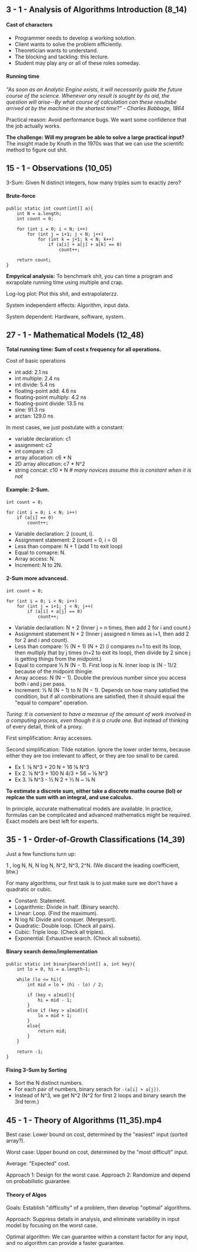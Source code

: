 ## 3 - 1 - Analysis of Algorithms Introduction (8_14)

#### Cast of characters
- Programmer needs to develop a working solution.
- Client wants to solve the problem efficiently.
- Theoretician wants to understand.
- The blocking and tackling: this lecture.
- Student may play any or all of these roles someday.

#### Running time

_"As soon as an Analytic Engine exists, it will necessarily guide the future course of the science. Whenever any result is sought by its aid, the question will arise--By what course of calculation can these resultsbe arrived at by the machine in the shortest time?" - Charles Babbage, 1864_

Practical reason: Avoid performance bugs. We want some confidence that the job actually works.

__The challenge: Will my program be able to solve a large practical input?__ The insight made by Knuth in the 1970s was that we can use the scientifc method to figure out shit.

## 15 - 1 - Observations (10_05)

3-Sum: Given N distinct integers, how many triples sum to exactly zero?

#### Brute-force

    public static int count(int[] a){
        int N = a.length;
        int count = 0;

        for (int i = 0; i < N; i++) 
            for (int j = i+1; j < N; j++)
                for (int k = j+1; k < N; k++)
                    if (a[i] + a[j] + a[k] == 0)
                        count++;

        return count;
    }

__Empyrical analysis:__ To benchmark shit, you can time a program and exrapolate running time using multiple and crap.

Log-log plot: Plot this shit, and extrapolaterzz.

System independent effects: Algorithm, input data.

System dependent: Hardware, software, system.

## 27 - 1 - Mathematical Models (12_48)

__Total running time: Sum of cost x frequency for all operations.__

Cost of basic operations

- int add: 2.1 ns
- int multiple: 2.4 ns
- int divide: 5.4 ns
- floating-point add: 4.6 ns
- floating-point multiply: 4.2 ns
- floating-point divide: 13.5 ns
- sine: 91.3 ns
- arctan: 129.0 ns

In most cases, we just postulate with a constant:

- variable declaration: c1
- assignment: c2
- int compare: c3
- array allocation: c6 * N
- 2D array allocation: c7 * N^2
- string concat: c10 * N _# many novices assume this is constant when it is not_

#### Example: 2-Sum.

    int count = 0;

    for (int i = 0; i < N; i++)
        if (a[i] == 0)
            count++;

- Variable declaration: 2 (count, i).
- Assignment statement: 2 (count = 0, i = 0)
- Less than compare: N + 1 (add 1 to exit loop) 
- Equal to comapre: N.
- Array access: N.
- Increment: N to 2N.

#### 2-Sum more advancesd.
    
    int count = 0;
    
    for (int i = 0; i < N; i++)
        for (int j = i+1; j < N; j++)
            if (a[i] + a[j] == 0)
                count++;

- Variable declaration: N + 2 (Inner j = n times, then add 2 for i and count.)
- Assignment statement N + 2 (Inner j assigned n times as i+1, then add 2 for 2 and i and count).
- Less than compare: ½ (N + 1) (N + 2) (i compares n+1 to exit its loop, then multiply that by j times (n+2 to exit its loop), then divide by 2 since j is getting things from the midpoint.)
- Equal to compare ½ N (N − 1). First loop is N. Inner loop is (N - 1)/2 because of the midpoint thingie.
- Array access: N (N − 1). Double the previous number since you access both i and j per pass.
- Increment: ½ N (N − 1) to N (N − 1). Depends on how many satisfied the condition, but if all combinations are satisfied, then it should equal the "equal to compare" operation.

_Turing: It is convenient to have a measrue of the amount of work involved in a computing process, even though it is a crude one._ But instead of thinking of every detail, think of a proxy.

First simplification: Array accesses.

Second simplification: Tilde notation. Ignore the lower order terms, because either they are too irrelevant to affect, or they are too small to be cared.

- Ex 1. ⅙ N^3 + 20 N + 16  ⅙ N^3
- Ex 2. ⅙ N^3 + 100 N 4/3 + 56   ~ ⅙ N^3
- Ex 3. ⅙ N^3 - ½ N 2 + ⅓ N   ~ ⅙ N

__To estimate a discrete sum, either take a discrete maths course (lol) or replcae the sum with an integral, and use calculus.__

In principle, accurate mathematical models are available. In practice, formulas can be complicated and advanced mathematics might be required. Exact models are best left for experts.

## 35 - 1 - Order-of-Growth Classifications (14_39)

Just a few functions turn up:

1 , log N, N, N log N, N^2, N^3, 2^N. (We discard the leading coefficient, btw.)

For many algorithms, our first task is to just make sure we don't have a quadratic or cubic.

- Constant: Statement.
- Logarithmic: Divide in half. (Binary search). 
- Linear: Loop. (Find the maximum).
- N log N: Divide and conquer. (Mergesort).
- Quadratic: Double loop. (Check all pairs).
- Cubic: Triple loop. (Check all triples).
- Exponential: Exhaustive search. (Check all subsets).

#### Binary search demo/implementation

    public static int binarySearch(int[] a, int key){
        int lo = 0, hi = a.length-1;

        while (lo <= hi){
            int mid = lo + (hi - lo) / 2;

            if (key < a[mid]){
                hi = mid - 1;
            } 
            else if (key > a[mid]){
                lo = mid + 1;
            } 
            else{
                return mid; 
            }
        }

        return -1;
    }

#### Fixing 3-Sum by Sorting
- Sort the N distinct numbers.
- For each pair of numbers, binary serach for `-(a[i] + a[j])`.
- Instead of N^3, we get N^2 (N^2 for first 2 loops and binary search the 3rd term.)

## 45 - 1 - Theory of Algorithms (11_35).mp4

Best case: Lower bound on cost, determined by the "easiest" input (sorted array?).

Worst case: Upper bound on cost, determined by the "most difficult" input.

Average: "Expected" cost.

Approach 1: Design for the worst case. Approach 2: Randomize and depend on probabilistic guarantee.

#### Theory of Algos

Goals: Establish "difficulty" of a problem, then develop "optimal" algorithms.

Approach: Suppress details in analysis, and eliminate variability in input model by focusing on the worst case.

Optimal algorithm: We can guarantee within a constant factor for any input, and no algorithm can provide a faster guarantee.